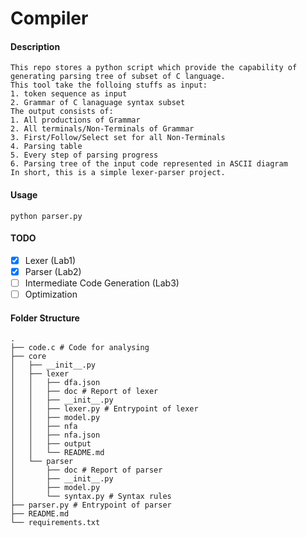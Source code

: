 # Compiler

#### Description
```
This repo stores a python script which provide the capability of generating parsing tree of subset of C language.
This tool take the folloing stuffs as input: 
1. token sequence as input
2. Grammar of C lanaguage syntax subset
The output consists of:
1. All productions of Grammar
2. All terminals/Non-Terminals of Grammar
3. First/Follow/Select set for all Non-Terminals
4. Parsing table
5. Every step of parsing progress
6. Parsing tree of the input code represented in ASCII diagram
In short, this is a simple lexer-parser project.
```

#### Usage
```
python parser.py
```

#### TODO
- [x] Lexer (Lab1)
- [x] Parser (Lab2)
- [ ] Intermediate Code Generation (Lab3)
- [ ] Optimization

#### Folder Structure
```
.
├── code.c # Code for analysing
├── core
│   ├── __init__.py
│   ├── lexer
│   │   ├── dfa.json
│   │   ├── doc # Report of lexer
│   │   ├── __init__.py
│   │   ├── lexer.py # Entrypoint of lexer
│   │   ├── model.py
│   │   ├── nfa
│   │   ├── nfa.json
│   │   ├── output
│   │   └── README.md
│   └── parser
│       ├── doc # Report of parser
│       ├── __init__.py
│       ├── model.py
│       └── syntax.py # Syntax rules
├── parser.py # Entrypoint of parser
├── README.md
└── requirements.txt
```